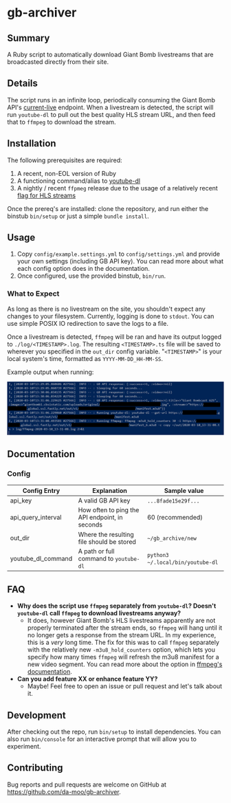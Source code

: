 # gb-archiver

## Summary

A Ruby script to automatically download Giant Bomb livestreams that are broadcasted directly from their site.

## Details

The script runs in an infinite loop, periodically consuming the Giant Bomb API's
[current-live](https://www.giantbomb.com/api/documentation/#toc-0-55) endpoint. When a livestream is detected, the
script will run `youtube-dl` to pull out the best quality HLS stream URL, and then feed that to `ffmpeg` to download the
stream.

## Installation

The following prerequisites are required:

1. A recent, non-EOL version of Ruby
1. A functioning command/alias to [youtube-dl](https://github.com/ytdl-org/youtube-dl)
1. A nightly / recent `ffpmeg` release due to the usage of a relatively recent
   [flag for HLS streams](https://github.com/FFmpeg/FFmpeg/commit/d5e3d8e2f7a5a576e27789a50c29717b648bc488)

Once the prereq's are installed: clone the repository, and run either the binstub `bin/setup` or just a simple
`bundle install`.

## Usage

1. Copy `config/example.settings.yml` to `config/settings.yml` and provide your own settings (including GB API key). You
   can read more about what each config option does in the documentation.
1. Once configured, use the provided binstub, `bin/run`.

### What to Expect

As long as there is no livestream on the site, you shouldn't expect any changes to your filesystem. Currently, logging
is done to `stdout`. You can use simple POSIX IO redirection to save the logs to a file.

Once a livestream is detected, `ffmpeg` will be ran and have its output logged to `./log/<TIMESTAMP>.log`. The resulting
`<TIMESTAMP>.ts` file will be saved to wherever you specified in the `out_dir` config variable. "`<TIMESTAMP>`" is your
local system's time, formatted as `YYYY-MM-DD_HH-MM-SS`.

Example output when running:

![example terminal output](doc/image001.png)

## Documentation

### Config

| Config Entry       | Explanation                                    | Sample value                      |
| ------------------ | ---------------------------------------------- | --------------------------------- |
| api_key            | A valid GB API key                             | `...8fade15e29f...`               |
| api_query_interval | How often to ping the API endpoint, in seconds | 60 (recommended)                  |
| out_dir            | Where the resulting file should be stored      | `~/gb_archive/new`                |
| youtube_dl_command | A path or full command to `youtube-dl`         | `python3 ~/.local/bin/youtube-dl` |

## FAQ

- **Why does the script use `ffmpeg` separately from `youtube-dl`? Doesn't `youtube-dl` call `ffmpeg` to download
  livestreams anyway?**
  - It does, however Giant Bomb's HLS livestreams apparently are not properly terminated after the stream ends, so
    `ffmpeg` will hang until it no longer gets a response from the stream URL. In my experience, this is a _very_ long
    time. The fix for this was to call `ffmpeg` separately with the relatively new `-m3u8_hold_counters` option, which
    lets you specify how many times `ffmpeg` will refresh the m3u8 manifest for a new video segment. You can read more
    about the option in [ffmpeg's documentation](https://ffmpeg.org/ffmpeg-formats.html#hls-1).
- **Can you add feature XX or enhance feature YY?**
  - Maybe! Feel free to open an issue or pull request and let's talk about it.

## Development

After checking out the repo, run `bin/setup` to install dependencies. You can also run `bin/console` for an interactive
prompt that will allow you to experiment.

## Contributing

Bug reports and pull requests are welcome on GitHub at <https://github.com/da-moo/gb-archiver>.
